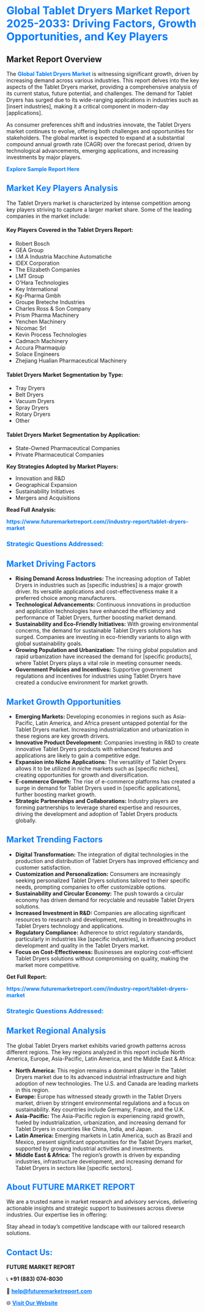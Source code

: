 <h1 style="color: #007BFF;">Global Tablet Dryers Market Report 2025-2033: Driving Factors, Growth Opportunities, and Key Players</h1>

<section id="overview">
<h2>Market Report Overview</h2>
<p>The <a href="https://www.futuremarketreport.com//industry-report/tablet-dryers-market" style="color: #007BFF; text-decoration: none;"><strong>Global Tablet Dryers Market</strong></a> is witnessing significant growth, driven by increasing demand across various industries. This report delves into the key aspects of the Tablet Dryers market, providing a comprehensive analysis of its current status, future potential, and challenges. The demand for Tablet Dryers has surged due to its wide-ranging applications in industries such as [insert industries], making it a critical component in modern-day [applications].</p>
<p>As consumer preferences shift and industries innovate, the Tablet Dryers market continues to evolve, offering both challenges and opportunities for stakeholders. The global market is expected to expand at a substantial compound annual growth rate (CAGR) over the forecast period, driven by technological advancements, emerging applications, and increasing investments by major players.</p>
</section>

<section id="overview">
<p><a href="https://www.futuremarketreport.com//request-sample/reportId=92735" style="color: #007BFF; text-decoration: none;"><strong>Explore Sample Report Here</strong></a></p>
</section>

<section id="key-players">
<h2 style="color: #007BFF;">Market Key Players Analysis</h2>
<p>The Tablet Dryers market is characterized by intense competition among key players striving to capture a larger market share. Some of the leading companies in the market include:</p>
<h4>Key Players Covered in the Tablet Dryers Report:</h4>
<ul><li>Robert Bosch</li><li>GEA Group</li><li>I.M.A Industria Macchine Automatiche</li><li>IDEX Corporation</li><li>The Elizabeth Companies</li><li>LMT Group</li><li>O&#039;Hara Technologies</li><li>Key International</li><li>Kg-Pharma Gmbh</li><li>Groupe Breteche Industries</li><li>Charles Ross &amp; Son Company</li><li>Prism Pharma Machinery</li><li>Yenchen Machinery</li><li>Nicomac Srl</li><li>Kevin Process Technologies</li><li>Cadmach Machinery</li><li>Accura Pharmaquip</li><li>Solace Engineers</li><li>Zhejiang Hualian Pharmaceutical Machinery</li></ul>
<h4>Tablet Dryers Market Segmentation by Type:</h4>
<ul><li>Tray Dryers</li><li>Belt Dryers</li><li>Vacuum Dryers</li><li>Spray Dryers</li><li>Rotary Dryers</li><li>Other</li></ul>

<h4>Tablet Dryers Market Segmentation by Application:</h4>
<ul><li>State-Owned Pharmaceutical Companies</li><li>Private Pharmaceutical Companies</li></ul>
<p><strong>Key Strategies Adopted by Market Players:</strong></p>
<ul>
<li>Innovation and R&D</li>
<li>Geographical Expansion</li>
<li>Sustainability Initiatives</li>
<li>Mergers and Acquisitions</li>
</ul>
</section>

<section>
<p><strong>Read Full Analysis: </strong></p><a href="https://www.futuremarketreport.com//industry-report/tablet-dryers-market" style="color: #007BFF; text-decoration: none;"><strong>https://www.futuremarketreport.com//industry-report/tablet-dryers-market</strong></a>
<h3 style="color: #007BFF;">Strategic Questions Addressed:</h3>
</section>

<section id="driving-factors">
<h2 style="color: #007BFF;">Market Driving Factors</h2>
<ul>
<li><strong>Rising Demand Across Industries:</strong> The increasing adoption of Tablet Dryers in industries such as [specific industries] is a major growth driver. Its versatile applications and cost-effectiveness make it a preferred choice among manufacturers.</li>
<li><strong>Technological Advancements:</strong> Continuous innovations in production and application technologies have enhanced the efficiency and performance of Tablet Dryers, further boosting market demand.</li>
<li><strong>Sustainability and Eco-Friendly Initiatives:</strong> With growing environmental concerns, the demand for sustainable Tablet Dryers solutions has surged. Companies are investing in eco-friendly variants to align with global sustainability goals.</li>
<li><strong>Growing Population and Urbanization:</strong> The rising global population and rapid urbanization have increased the demand for [specific products], where Tablet Dryers plays a vital role in meeting consumer needs.</li>
<li><strong>Government Policies and Incentives:</strong> Supportive government regulations and incentives for industries using Tablet Dryers have created a conducive environment for market growth.</li>
</ul>
</section>

<section id="growth-opportunities">
<h2 style="color: #007BFF;">Market Growth Opportunities</h2>
<ul>
<li><strong>Emerging Markets:</strong> Developing economies in regions such as Asia-Pacific, Latin America, and Africa present untapped potential for the Tablet Dryers market. Increasing industrialization and urbanization in these regions are key growth drivers.</li>
<li><strong>Innovative Product Development:</strong> Companies investing in R&D to create innovative Tablet Dryers products with enhanced features and applications are likely to gain a competitive edge.</li>
<li><strong>Expansion into Niche Applications:</strong> The versatility of Tablet Dryers allows it to be utilized in niche markets such as [specific niches], creating opportunities for growth and diversification.</li>
<li><strong>E-commerce Growth:</strong> The rise of e-commerce platforms has created a surge in demand for Tablet Dryers used in [specific applications], further boosting market growth.</li>
<li><strong>Strategic Partnerships and Collaborations:</strong> Industry players are forming partnerships to leverage shared expertise and resources, driving the development and adoption of Tablet Dryers products globally.</li>
</ul>
</section>

<section id="trending-factors">
<h2 style="color: #007BFF;">Market Trending Factors</h2>
<ul>
<li><strong>Digital Transformation:</strong> The integration of digital technologies in the production and distribution of Tablet Dryers has improved efficiency and customer satisfaction.</li>
<li><strong>Customization and Personalization:</strong> Consumers are increasingly seeking personalized Tablet Dryers solutions tailored to their specific needs, prompting companies to offer customizable options.</li>
<li><strong>Sustainability and Circular Economy:</strong> The push towards a circular economy has driven demand for recyclable and reusable Tablet Dryers solutions.</li>
<li><strong>Increased Investment in R&D:</strong> Companies are allocating significant resources to research and development, resulting in breakthroughs in Tablet Dryers technology and applications.</li>
<li><strong>Regulatory Compliance:</strong> Adherence to strict regulatory standards, particularly in industries like [specific industries], is influencing product development and quality in the Tablet Dryers market.</li>
<li><strong>Focus on Cost-Effectiveness:</strong> Businesses are exploring cost-efficient Tablet Dryers solutions without compromising on quality, making the market more competitive.</li>
</ul>
</section>

<section>
<p><strong>Get Full Report: </strong></p><a href="https://www.futuremarketreport.com//industry-report/tablet-dryers-market" style="color: #007BFF; text-decoration: none;"><strong>https://www.futuremarketreport.com//industry-report/tablet-dryers-market</strong></a>
<h3 style="color: #007BFF;">Strategic Questions Addressed:</h3>
</section>


<section id="regional-analysis">
<h2 style="color: #007BFF;">Market Regional Analysis</h2>
<p>The global Tablet Dryers market exhibits varied growth patterns across different regions. The key regions analyzed in this report include North America, Europe, Asia-Pacific, Latin America, and the Middle East & Africa:</p>
<ul>
<li><strong>North America:</strong> This region remains a dominant player in the Tablet Dryers market due to its advanced industrial infrastructure and high adoption of new technologies. The U.S. and Canada are leading markets in this region.</li>
<li><strong>Europe:</strong> Europe has witnessed steady growth in the Tablet Dryers market, driven by stringent environmental regulations and a focus on sustainability. Key countries include Germany, France, and the U.K.</li>
<li><strong>Asia-Pacific:</strong> The Asia-Pacific region is experiencing rapid growth, fueled by industrialization, urbanization, and increasing demand for Tablet Dryers in countries like China, India, and Japan.</li>
<li><strong>Latin America:</strong> Emerging markets in Latin America, such as Brazil and Mexico, present significant opportunities for the Tablet Dryers market, supported by growing industrial activities and investments.</li>
<li><strong>Middle East & Africa:</strong> The region’s growth is driven by expanding industries, infrastructure development, and increasing demand for Tablet Dryers in sectors like [specific sectors].</li>
</ul>
</section>

<footer>
<h2 style="color: #007BFF;">About FUTURE MARKET REPORT</h2>
<p>We are a trusted name in market research and advisory services, delivering actionable insights and strategic support to businesses across diverse industries. Our expertise lies in offering:</p>

<p>Stay ahead in today’s competitive landscape with our tailored research solutions.</p>

<h2 style="color: #007BFF;">Contact Us:</h2>
<p><strong>FUTURE MARKET REPORT</strong></p>
<p>📞 <strong>+91 (883) 074-8030</strong></p>
<p>📧 <strong><a href="mailto:help@futuremarketreport.com" style="color: #007BFF;">help@futuremarketreport.com</a></strong></p>
<p>🌐 <strong><a href="https://www.futuremarketreport.com/" style="color: #007BFF;">Visit Our Website</a></strong></p>
</footer>